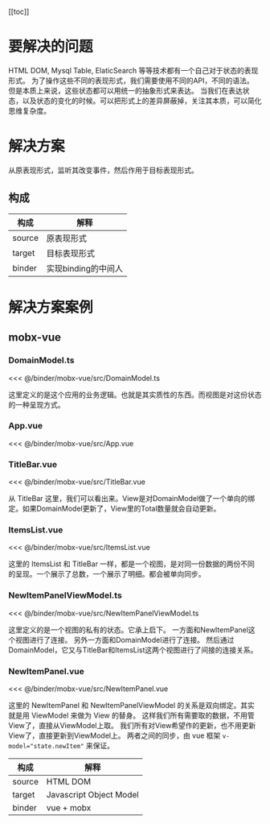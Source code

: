 [[toc]]

# 要解决的问题

HTML DOM, Mysql Table, ElaticSearch 等等技术都有一个自己对于状态的表现形式。
为了操作这些不同的表现形式，我们需要使用不同的API，不同的语法。
但是本质上来说，这些状态都可以用统一的抽象形式来表达。
当我们在表达状态，以及状态的变化的时候。可以把形式上的差异屏蔽掉，关注其本质，可以简化思维复杂度。

# 解决方案

从原表现形式，监听其改变事件，然后作用于目标表现形式。

## 构成

| 构成 | 解释 |
| --- | --- |
| source | 原表现形式 |
| target | 目标表现形式 |
| binder | 实现binding的中间人 |

# 解决方案案例

## mobx-vue

### DomainModel.ts
<<< @/binder/mobx-vue/src/DomainModel.ts

这里定义的是这个应用的业务逻辑。也就是其实质性的东西。而视图是对这份状态的一种呈现方式。

### App.vue
<<< @/binder/mobx-vue/src/App.vue

### TitleBar.vue
<<< @/binder/mobx-vue/src/TitleBar.vue

从 TitleBar 这里，我们可以看出来。View是对DomainModel做了一个单向的绑定。如果DomainModel更新了，View里的Total数量就会自动更新。

### ItemsList.vue
<<< @/binder/mobx-vue/src/ItemsList.vue

这里的 ItemsList 和 TitleBar 一样，都是一个视图，是对同一份数据的两份不同的呈现。一个展示了总数，一个展示了明细。都会被单向同步。

### NewItemPanelViewModel.ts
<<< @/binder/mobx-vue/src/NewItemPanelViewModel.ts

这里定义的是一个视图的私有的状态。它承上启下。
一方面和NewItemPanel这个视图进行了连接。
另外一方面和DomainModel进行了连接。
然后通过DomainModel，它又与TitleBar和ItemsList这两个视图进行了间接的连接关系。

### NewItemPanel.vue
<<< @/binder/mobx-vue/src/NewItemPanel.vue

这里的 NewItemPanel 和 NewItemPanelViewModel 的关系是双向绑定。其实就是用 ViewModel 来做为 View 的替身。
这样我们所有需要取的数据，不用管View了，直接从ViewModel上取。
我们所有对View希望作的更新，也不用更新View了，直接更新到ViewModel上。
两者之间的同步，由 vue 框架 `v-model="state.newItem"` 来保证。


| 构成 | 解释 |
| --- | --- |
| source | HTML DOM |
| target | Javascript Object Model |
| binder | vue + mobx |